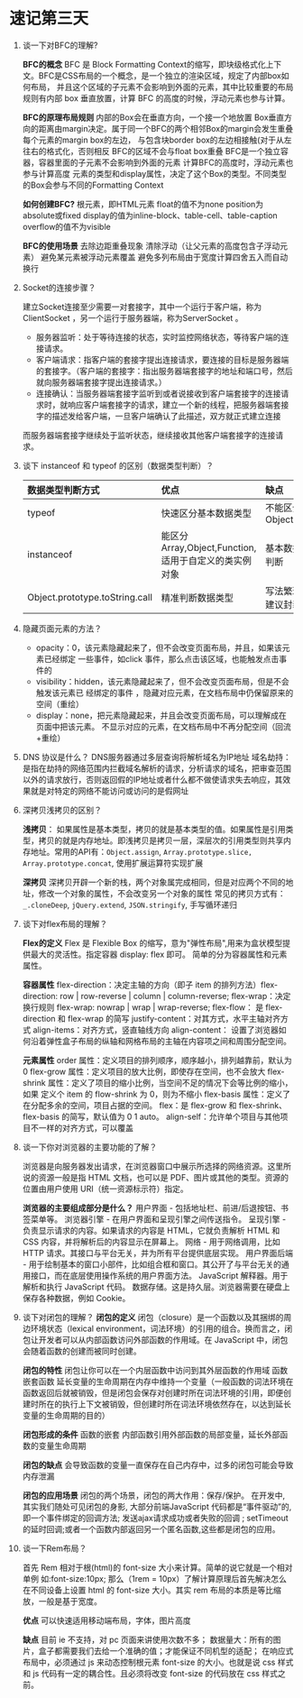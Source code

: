 # 速记第三天
1. 谈一下对BFC的理解?
   
   **BFC的概念**
   BFC 是 Block Formatting Context的缩写，即块级格式化上下文。BFC是CSS布局的一个概念，是一个独立的渲染区域，规定了内部box如何布局， 并且这个区域的子元素不会影响到外面的元素，其中比较重要的布局规则有内部 box 垂直放置，计算 BFC 的高度的时候，浮动元素也参与计算。


   **BFC的原理布局规则**
   内部的Box会在垂直方向，一个接一个地放置
   Box垂直方向的距离由margin决定。属于同一个BFC的两个相邻Box的margin会发生重叠
   每个元素的margin box的左边， 与包含块border box的左边相接触(对于从左往右的格式化，否则相反
   BFC的区域不会与float box重叠
   BFC是一个独立容器，容器里面的子元素不会影响到外面的元素
   计算BFC的高度时，浮动元素也参与计算高度
   元素的类型和display属性，决定了这个Box的类型。不同类型的Box会参与不同的Formatting Context


   **如何创建BFC?**
   根元素，即HTML元素
   float的值不为none
   position为absolute或fixed
   display的值为inline-block、table-cell、table-caption
   overflow的值不为visible

   **BFC的使用场景**
   去除边距重叠现象
   清除浮动（让父元素的高度包含子浮动元素）
   避免某元素被浮动元素覆盖
   避免多列布局由于宽度计算四舍五入而自动换行

2. Socket的连接步骤？
   
   建立Socket连接至少需要一对套接字，其中一个运行于客户端，称为ClientSocket ，另一个运行于服务器端，称为ServerSocket 。

   - 服务器监听：处于等待连接的状态，实时监控网络状态，等待客户端的连接请求。
   - 客户端请求：指客户端的套接字提出连接请求，要连接的目标是服务器端的套接字。（客户端的套接字：指出服务器端套接字的地址和端口号，然后就向服务器端套接字提出连接请求。）
   - 连接确认：当服务器端套接字监听到或者说接收到客户端套接字的连接请求时，就响应客户端套接字的请求，建立一个新的线程，把服务器端套接字的描述发给客户端，一旦客户端确认了此描述，双方就正式建立连接
   
   而服务器端套接字继续处于监听状态，继续接收其他客户端套接字的连接请求。

3. 谈下 instanceof 和 typeof 的区别（数据类型判断）？

   | 数据类型判断方式               | 优点                                                 | 缺点                           |
   | :----------------------------- | :--------------------------------------------------- | :----------------------------- |
   | typeof                         | 快速区分基本数据类型                                 | 不能区分Object,Array,Null      |
   | instanceof                     | 能区分Array,Object,Function,适用于自定义的类实例对象 | 基本数据类型不能判断           |
   | Object.prototype.toString.call | 精准判断数据类型                                     | 写法繁琐不易记，建议封装后使用 |


4. 隐藏页面元素的方法？
   - opacity：0，该元素隐藏起来了，但不会改变页面布局，并且，如果该元素已经绑定 一些事件，如click 事件，那么点击该区域，也能触发点击事件的
   - visibility：hidden，该元素隐藏起来了，但不会改变页面布局，但是不会触发该元素已 经绑定的事件 ，隐藏对应元素，在文档布局中仍保留原来的空间（重绘）
   - display：none，把元素隐藏起来，并且会改变页面布局，可以理解成在页面中把该元素。 不显示对应的元素，在文档布局中不再分配空间（回流+重绘）

5. DNS 协议是什么？
   DNS服务器通过多层查询将解析域名为IP地址
   域名劫持：是指在劫持的网络范围内拦截域名解析的请求，分析请求的域名，把审查范围以外的请求放行，否则返回假的IP地址或者什么都不做使请求失去响应，其效果就是对特定的网络不能访问或访问的是假网址

6. 深拷贝浅拷贝的区别？
   
   **浅拷贝**： 
   如果属性是基本类型，拷贝的就是基本类型的值。如果属性是引用类型，拷贝的就是内存地址。即浅拷贝是拷贝一层，深层次的引用类型则共享内存地址。常用的API有：`Object.assign`,  `Array.prototype.slice, Array.prototype.concat`, 使用扩展运算符实现扩展

   **深拷贝**
   深拷贝开辟一个新的栈，两个对象属完成相同，但是对应两个不同的地址，修改一个对象的属性，不会改变另一个对象的属性
   常见的拷贝方式有： `_.cloneDeep`, `jQuery.extend`, `JSON.stringify`, 手写循环递归

7. 谈下对flex布局的理解？
   
   **Flex的定义**
   Flex 是 Flexible Box 的缩写，意为"弹性布局",用来为盒状模型提供最大的灵活性。指定容器 display: flex 即可。 简单的分为容器属性和元素属性。

   **容器属性**
   flex-direction：决定主轴的方向（即子 item 的排列方法）flex-direction: row | row-reverse | column | column-reverse;
   flex-wrap：决定换行规则 flex-wrap: nowrap | wrap | wrap-reverse;
   flex-flow： 是 flex-direction 和 flex-wrap 的简写
   justify-content：对其方式，水平主轴对齐方式
   align-items：对齐方式，竖直轴线方向
   align-content： 设置了浏览器如何沿着弹性盒子布局的纵轴和网格布局的主轴在内容项之间和周围分配空间。



   **元素属性**
   order 属性：定义项目的排列顺序，顺序越小，排列越靠前，默认为 0
   flex-grow 属性：定义项目的放大比例，即使存在空间，也不会放大
   flex-shrink 属性：定义了项目的缩小比例，当空间不足的情况下会等比例的缩小，如果 定义个 item 的 flow-shrink 为 0，则为不缩小
   flex-basis 属性：定义了在分配多余的空间，项目占据的空间。
   flex：是 flex-grow 和 flex-shrink、flex-basis 的简写，默认值为 0 1 auto。
   align-self：允许单个项目与其他项目不一样的对齐方式，可以覆盖


8. 谈一下你对浏览器的主要功能的了解？

   浏览器是向服务器发出请求，在浏览器窗口中展示所选择的网络资源。这里所说的资源一般是指 HTML 文档，也可以是 PDF、图片或其他的类型。资源的位置由用户使用 URI（统一资源标示符）指定。

   **浏览器的主要组成部分是什么？**
   用户界面 - 包括地址栏、前进/后退按钮、书签菜单等。
   浏览器引擎 - 在用户界面和呈现引擎之间传送指令。
   呈现引擎 - 负责显示请求的内容。如果请求的内容是 HTML，它就负责解析 HTML 和 CSS 内容，并将解析后的内容显示在屏幕上。
   网络 - 用于网络调用，比如 HTTP 请求。其接口与平台无关，并为所有平台提供底层实现。
   用户界面后端 - 用于绘制基本的窗口小部件，比如组合框和窗口。其公开了与平台无关的通用接口，而在底层使用操作系统的用户界面方法。
   JavaScript 解释器。用于解析和执行 JavaScript 代码。
   数据存储。这是持久层。浏览器需要在硬盘上保存各种数据，例如 Cookie。

9. 谈下对闭包的理解？
   **闭包的定义**
   闭包（closure）是一个函数以及其捆绑的周边环境状态（lexical environment，词法环境）的引用的组合。换而言之，闭包让开发者可以从内部函数访问外部函数的作用域。在 JavaScript 中，闭包会随着函数的创建而被同时创建。

   **闭包的特性**
   闭包让你可以在一个内层函数中访问到其外层函数的作用域 函数嵌套函数
   延长变量的生命周期在内存中维持一个变量（一般函数的词法环境在函数返回后就被销毁，但是闭包会保存对创建时所在词法环境的引用，即便创建时所在的执行上下文被销毁，但创建时所在词法环境依然存在，以达到延长变量的生命周期的目的）

   **闭包形成的条件**
   函数的嵌套
   内部函数引用外部函数的局部变量，延长外部函数的变量生命周期

   **闭包的缺点**
   会导致函数的变量一直保存在自己内存中，过多的闭包可能会导致内存泄漏

   **闭包的应用场景**
   闭包的两个场景，闭包的两大作用：保存/保护。 在开发中, 其实我们随处可见闭包的身影, 大部分前端JavaScript 代码都是“事件驱动”的,即一个事件绑定的回调方法; 发送ajax请求成功或者失败的回调 ; setTimeout的延时回调;或者一个函数内部返回另一个匿名函数,这些都是闭包的应用。


10. 谈一下Rem布局？
    
    首先 Rem 相对于根(html)的 font-size 大小来计算。简单的说它就是一个相对单例 如:font-size:10px;
    那么（1rem = 10px）了解计算原理后首先解决怎么在不同设备上设置 html 的 font-size 大小。其实 rem 布局的本质是等比缩放，一般是基于宽度。

    **优点**
    可以快速适用移动端布局，字体，图片高度

    **缺点**
    目前 ie 不支持，对 pc 页面来讲使用次数不多；
    数据量大：所有的图片，盒子都需要我们去给一个准确的值；才能保证不同机型的适配；
    在响应式布局中，必须通过 js 来动态控制根元素 font-size 的大小。也就是说 css 样式和 js 代码有一定的耦合性。且必须将改变 font-size 的代码放在 css 样式之前。

